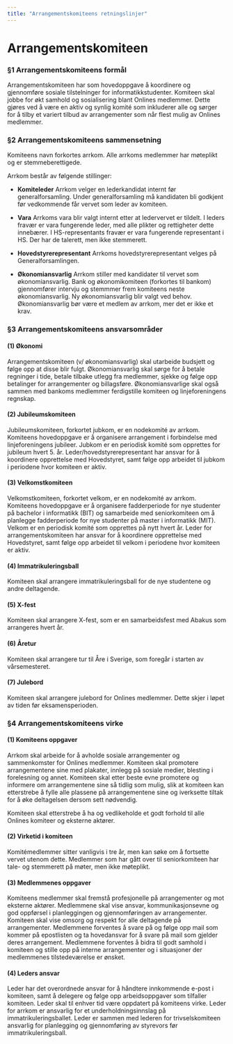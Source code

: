 ```yaml
---
title: "Arrangementskomiteens retningslinjer"
---
```


Arrangementskomiteen
===========

### §1 Arrangementskomiteens formål

Arrangementskomiteen har som hovedoppgave å koordinere og gjennomføre sosiale tilstelninger for informatikkstudenter. Komiteen skal jobbe for økt samhold og sosialisering blant Onlines medlemmer. Dette gjøres ved å være en aktiv og synlig komité som inkluderer alle og sørger for å tilby et variert tilbud av arrangementer som når flest mulig av Onlines medlemmer.

### §2 Arrangementskomiteens sammensetning

Komiteens navn forkortes arrkom. Alle arrkoms medlemmer har møteplikt og er stemmeberettigede.

Arrkom består av følgende stillinger: 

* **Komiteleder**
Arrkom velger en lederkandidat internt før generalforsamling. Under generalforsamling må kandidaten bli godkjent før vedkommende får vervet som leder av komiteen.

* **Vara**
Arrkoms vara blir valgt internt etter at ledervervet er tildelt. I leders fravær er vara fungerende leder, med alle plikter og rettigheter dette innebærer. I HS-representants fravær er vara fungerende representant i HS. Der har de talerett, men ikke stemmerett.

* **Hovedstyrerepresentant**
Arrkoms hovedstyrerepresentant velges på Generalforsamlingen.

* **Økonomiansvarlig**
Arrkom stiller med kandidater til vervet som økonomiansvarlig. Bank og økonomikomiteen (forkortes til bankom) gjennomfører intervju og stemmmer frem komiteens neste økonomiansvarlig. Ny økonomiansvarlig blir valgt ved behov. Økonomiansvarlig bør være et medlem av arrkom, mer det er ikke et krav.


### §3 Arrangementskomiteens ansvarsområder

#### (1) Økonomi

Arrangementskomiteen (v/ økonomiansvarlig) skal utarbeide budsjett og følge opp at disse blir fulgt. Økonomiansvarlig skal sørge for å betale regninger i tide, betale tilbake utlegg fra medlemmer, sjekke og følge opp betalinger for arrangementer og billagsføre. Økonomiansvarlige skal også sammen med bankoms medlemmer ferdigstille komiteen og linjeforeningens regnskap.


#### (2) Jubileumskomiteen

Jubileumskomiteen, forkortet jubkom, er en nodekomité av arrkom. Komiteens hovedoppgave er å organisere arrangement i forbindelse med linjeforeningens jubileer. Jubkom er en periodisk komité som opprettes for jubileum hvert 5. år. 
Leder/hovedstyrerepresentant har ansvar for å koordinere opprettelse med Hovedstyret, samt følge opp arbeidet til jubkom i periodene hvor komiteen er aktiv.


#### (3) Velkomstkomiteen

Velkomstkomiteen, forkortet velkom, er en nodekomité av arrkom. Komiteens hovedoppgave er å organisere fadderperiode for nye studenter på bachelor i informatikk (BIT) og samarbeide med seniorkomiteen om å planlegge fadderperiode for nye studenter på master i informatikk (MIT). Velkom er en periodisk komité som opprettes på nytt hvert år. Leder for arrangementskomiteen har ansvar for å koordinere opprettelse med Hovedstyret, samt følge opp arbeidet til velkom i periodene hvor komiteen er aktiv.

#### (4) Immatrikuleringsball

Komiteen skal arrangere immatrikuleringsball for de nye studentene og andre deltagende. 

#### (5) X-fest

Komiteen skal arrangere X-fest, som er en samarbeidsfest med Abakus som arrangeres hvert år.

#### (6) Åretur

Komiteen skal arrangere tur til Åre i Sverige, som foregår i starten av vårsemesteret.

#### (7) Julebord

Komiteen skal arrangere julebord for Onlines medlemmer. Dette skjer i løpet av tiden før eksamensperioden.

### §4 Arrangementskomiteens virke

#### (1) Komiteens oppgaver  
Arrkom skal arbeide for å avholde sosiale arrangementer og sammenkomster for Onlines medlemmer. Komiteen skal promotere arrangementene sine med plakater, innlegg på sosiale medier, blesting i forelesning og annet. Komiteen skal etter beste evne promotere og informere om arrangementene sine så tidlig som mulig, slik at komiteen kan etterstrebe å fylle alle plassene på arrangementene sine og iverksette tiltak for å øke deltagelsen dersom sett nødvendig.

Komiteen skal etterstrebe å ha og vedlikeholde et godt forhold til alle Onlines komiteer og eksterne aktører.

#### (2) Virketid i komiteen  
Komitémedlemmer sitter vanligvis i tre år, men kan søke om å fortsette vervet utenom dette. Medlemmer som har gått over til seniorkomiteen har tale- og stemmerett på møter, men ikke møteplikt.

#### (3) Medlemmenes oppgaver  
Komiteens medlemmer skal fremstå profesjonelle på arrangementer og mot eksterne aktører. Medlemmene skal vise ansvar, kommunikasjonsevne og god oppførsel i planleggingen og gjennomføringen av arrangementer. Komiteen skal vise omsorg og respekt for alle deltagende på arrangementer. Medlemmene forventes å svare på og følge opp mail som kommer på epostlisten og ta hovedansvar for å svare på mail som gjelder deres arrangement. Medlemmene forventes å bidra til godt samhold i komiteen og stille opp på interne arrangementer og i situasjoner der medlemmenes tilstedeværelse er ønsket.

#### (4) Leders ansvar  
Leder har det overordnede ansvar for å håndtere innkommende e-post i komiteen, samt å delegere og følge opp arbeidsoppgaver som tilfaller komiteen. Leder skal til enhver tid være oppdatert på komiteens virke. Leder for arrkom er ansvarlig for et underholdningsinnslag på immatrikuleringsballet. Leder er sammen med lederen for trivselskomiteen ansvarlig for planlegging og gjennomføring av styrevors før immatrikuleringsball.